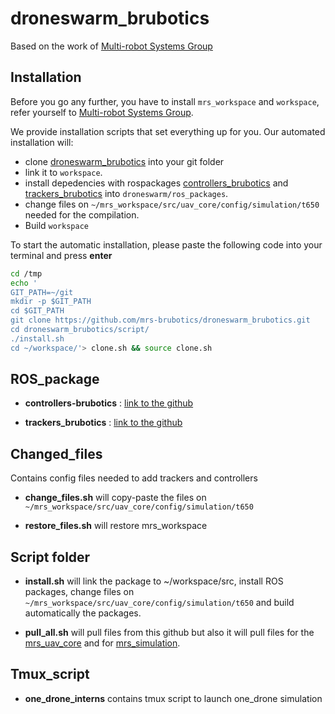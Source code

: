 # droneswarm_brubotics

Based on the work of [Multi-robot Systems Group](https://github.com/ctu-mrs)

## Installation
Before you go any further, you have to install ```mrs_workspace``` and ```workspace```, refer yourself to [Multi-robot Systems Group](https://github.com/ctu-mrs/mrs_uav_system#installation).

We provide installation scripts that set everything up for you.
Our automated installation will:
* clone [droneswarm_brubotics](https://github.com/mrs-brubotics/droneswarm_brubotics) into your git folder
* link it to ```workspace```.
* install depedencies with rospackages [controllers_brubotics](https://github.com/mrs-brubotics/controllers_brubotics) and [trackers_brubotics](https://github.com/mrs-brubotics/trackers_brubotics) into ```droneswarm/ros_packages```.
* change files on ```~/mrs_workspace/src/uav_core/config/simulation/t650``` needed for the compilation.
* Build ```workspace```

To start the automatic installation, please paste the following code into your terminal and press **enter**
```bash
cd /tmp
echo '
GIT_PATH=~/git
mkdir -p $GIT_PATH
cd $GIT_PATH
git clone https://github.com/mrs-brubotics/droneswarm_brubotics.git
cd droneswarm_brubotics/script/
./install.sh
cd ~/workspace/'> clone.sh && source clone.sh
```

## ROS_package

* __controllers-brubotics__ : [link to the github](https://github.com/Internship-Brubotics-2020/controllers_brubotics)

* __trackers_brubotics__ : [link to the github](https://github.com/mrs-brubotics/trackers_brubotics)

## Changed_files

Contains config files needed to add trackers and controllers

* __change_files.sh__ will copy-paste the files on ```~/mrs_workspace/src/uav_core/config/simulation/t650```

* __restore_files.sh__ will restore mrs_workspace
 
## Script folder

* __install.sh__ will link the package to ~/workspace/src, install ROS packages, change files on ```~/mrs_workspace/src/uav_core/config/simulation/t650``` and build automatically the packages.

* __pull_all.sh__ will pull files from this github but also it will pull files for the [mrs_uav_core](https://github.com/ctu-mrs/uav_core) and for [mrs_simulation](https://github.com/ctu-mrs/simulation).

## Tmux_script 

* __one_drone_interns__ contains tmux script to launch one_drone simulation 

